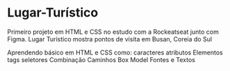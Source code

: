 # Lugar-Turístico

Primeiro projeto em HTML e CSS no estudo com a Rockeatseat junto com Figma.
Lugar Turístico mostra pontos de visita em Busan, Coreia do Sul

Aprendendo básico em HTML e CSS como:
caracteres
atributos
Elementos
tags
seletores
Combinação
Caminhos
Box Model
Fontes e Textos
